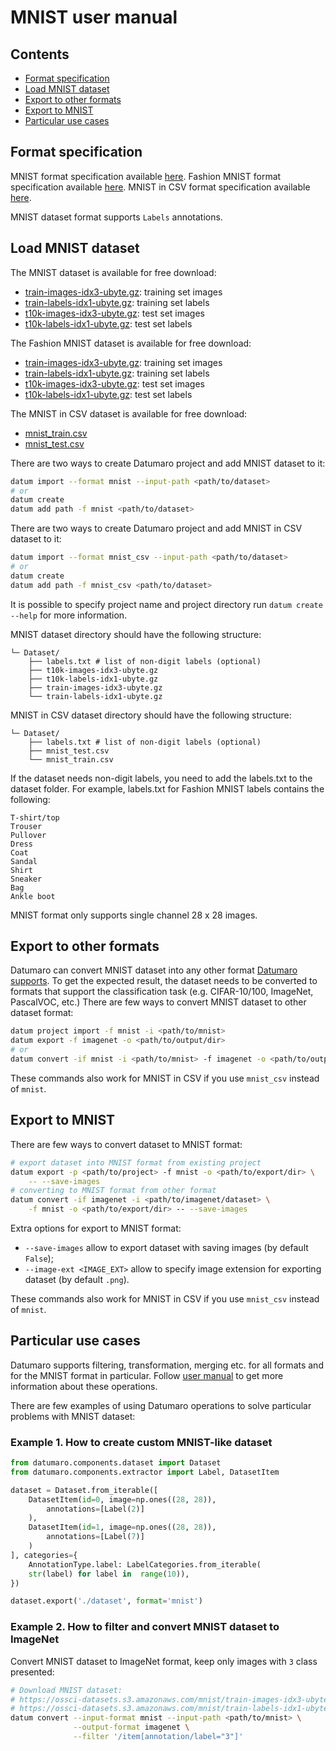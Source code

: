 # MNIST user manual

## Contents

- [Format specification](#format-specification)
- [Load MNIST dataset](#load-MNIST-dataset)
- [Export to other formats](#export-to-other-formats)
- [Export to MNIST](#export-to-MNIST)
- [Particular use cases](#particular-use-cases)

## Format specification

MNIST format specification available [here](http://yann.lecun.com/exdb/mnist/).
Fashion MNIST format specification available [here](https://github.com/zalandoresearch/fashion-mnist).
MNIST in CSV  format specification available [here](https://pjreddie.com/projects/mnist-in-csv/).

MNIST dataset format supports `Labels` annotations.

##  Load MNIST dataset

The MNIST dataset is available for free download:

- [train-images-idx3-ubyte.gz](https://ossci-datasets.s3.amazonaws.com/mnist/train-images-idx3-ubyte.gz): training set images
- [train-labels-idx1-ubyte.gz](https://ossci-datasets.s3.amazonaws.com/mnist/train-labels-idx1-ubyte.gz): training set labels
- [t10k-images-idx3-ubyte.gz](https://ossci-datasets.s3.amazonaws.com/mnist/t10k-images-idx3-ubyte.gz): test set images
- [t10k-labels-idx1-ubyte.gz](https://ossci-datasets.s3.amazonaws.com/mnist/t10k-labels-idx1-ubyte.gz): test set labels

The Fashion MNIST dataset is available for free download:

- [train-images-idx3-ubyte.gz](http://fashion-mnist.s3-website.eu-central-1.amazonaws.com/train-images-idx3-ubyte.gz): training set images
- [train-labels-idx1-ubyte.gz](http://fashion-mnist.s3-website.eu-central-1.amazonaws.com/train-labels-idx1-ubyte.gz): training set labels
- [t10k-images-idx3-ubyte.gz](http://fashion-mnist.s3-website.eu-central-1.amazonaws.com/t10k-images-idx3-ubyte.gz): test set images
- [t10k-labels-idx1-ubyte.gz](http://fashion-mnist.s3-website.eu-central-1.amazonaws.com/t10k-labels-idx1-ubyte.gz): test set labels

The MNIST in CSV dataset is available for free download:

- [mnist_train.csv](https://pjreddie.com/media/files/mnist_train.csv)
- [mnist_test.csv](https://pjreddie.com/media/files/mnist_test.csv)

There are two ways to create Datumaro project and add MNIST dataset to it:

``` bash
datum import --format mnist --input-path <path/to/dataset>
# or
datum create
datum add path -f mnist <path/to/dataset>
```

There are two ways to create Datumaro project and add MNIST in CSV dataset to it:

``` bash
datum import --format mnist_csv --input-path <path/to/dataset>
# or
datum create
datum add path -f mnist_csv <path/to/dataset>
```

It is possible to specify project name and project directory run
`datum create --help` for more information.

MNIST dataset directory should have the following structure:

<!--lint disable fenced-code-flag-->
```
└─ Dataset/
	├── labels.txt # list of non-digit labels (optional)
	├── t10k-images-idx3-ubyte.gz  
	├── t10k-labels-idx1-ubyte.gz  
	├── train-images-idx3-ubyte.gz  
	└── train-labels-idx1-ubyte.gz
```
MNIST in CSV dataset directory should have the following structure:

<!--lint disable fenced-code-flag-->
```
└─ Dataset/
	├── labels.txt # list of non-digit labels (optional)
	├── mnist_test.csv  
	└── mnist_train.csv
```
If the dataset needs non-digit labels, you need to add the labels.txt
to the dataset folder.
For example, labels.txt for Fashion MNIST labels contains the following:
<!--lint disable fenced-code-flag-->
```
T-shirt/top
Trouser
Pullover
Dress
Coat
Sandal
Shirt
Sneaker
Bag
Ankle boot
```

MNIST format only supports single channel 28 x 28 images.

##  Export to other formats

Datumaro can convert MNIST dataset into any other format [Datumaro supports](../docs/user_manual.md#supported-formats).
To get the expected result, the dataset needs to be converted to formats
that support the classification task (e.g. CIFAR-10/100, ImageNet, PascalVOC, etc.)
There are few ways to convert MNIST dataset to other dataset format:

``` bash
datum project import -f mnist -i <path/to/mnist>
datum export -f imagenet -o <path/to/output/dir>
# or
datum convert -if mnist -i <path/to/mnist> -f imagenet -o <path/to/output/dir>
```

These commands also work for MNIST in CSV if you use `mnist_csv` instead of `mnist`.

##  Export to MNIST

There are few ways to convert dataset to MNIST format:

``` bash
# export dataset into MNIST format from existing project
datum export -p <path/to/project> -f mnist -o <path/to/export/dir> \
	-- --save-images
# converting to MNIST format from other format
datum convert -if imagenet -i <path/to/imagenet/dataset> \
    -f mnist -o <path/to/export/dir> -- --save-images
```

Extra options for export to MNIST format:

- `--save-images` allow to export dataset with saving images
(by default `False`);
- `--image-ext <IMAGE_EXT>` allow to specify image extension
for exporting dataset (by default `.png`).

These commands also work for MNIST in CSV if you use `mnist_csv` instead of `mnist`.

##  Particular use cases

Datumaro supports filtering, transformation, merging etc. for all formats
and for the MNIST format in particular. Follow [user manual](../docs/user_manual.md)
to get more information about these operations.

There are few examples of using Datumaro operations to solve
particular problems with MNIST dataset:

###  Example 1. How to create custom MNIST-like dataset

```python
from datumaro.components.dataset import Dataset
from datumaro.components.extractor import Label, DatasetItem

dataset = Dataset.from_iterable([
	DatasetItem(id=0, image=np.ones((28, 28)),
		annotations=[Label(2)]
	),
	DatasetItem(id=1, image=np.ones((28, 28)),
		annotations=[Label(7)]
	)
], categories={
	AnnotationType.label: LabelCategories.from_iterable(
	str(label) for label in  range(10)),
})

dataset.export('./dataset', format='mnist')
```

###  Example 2. How to filter and convert MNIST dataset to ImageNet

Convert MNIST dataset to ImageNet format, keep only images with `3` class presented:

``` bash
# Download MNIST dataset:
# https://ossci-datasets.s3.amazonaws.com/mnist/train-images-idx3-ubyte.gz
# https://ossci-datasets.s3.amazonaws.com/mnist/train-labels-idx1-ubyte.gz
datum convert --input-format mnist --input-path <path/to/mnist> \
              --output-format imagenet \
              --filter '/item[annotation/label="3"]'
```
